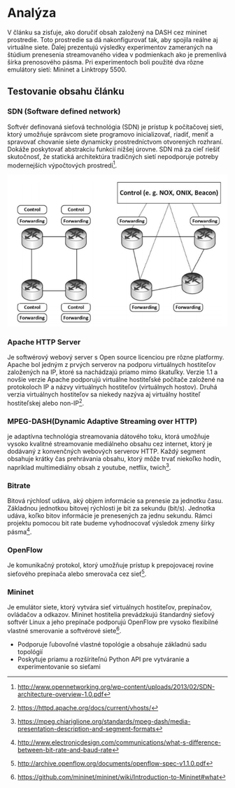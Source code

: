 # Analýza
V článku sa zisťuje, ako doručiť obsah založený na DASH cez mininet prostredie. 
Toto prostredie sa dá nakonfigurovať tak, aby spojila reálne aj virtuálne siete. 
Ďalej prezentujú výsledky experimentov zameraných na štúdium  prenesenia streamovaného videa v podmienkach ako je premenlivá šírka prenosového pásma. 
Pri experimentoch boli použité  dva rôzne emulátory sietí: Mininet a Linktropy 5500.   

## Testovanie obsahu článku


### SDN (Software defined network)
Softvér definovaná sieťová technológia (SDN) je prístup k počítačovej sieti, ktorý umožňuje správcom siete programovo inicializovať, riadiť,
 meniť a spravovať chovanie siete dynamicky prostredníctvom otvorených rozhraní.
 Dokáže poskytovať abstrakciu funkcií nižšej úrovne. SDN má za cieľ riešiť skutočnosť, že statická architektúra tradičných sietí nepodporuje potreby modernejších výpočtových prostredí[^3].

 ![trad-SDN](https://github.com/aks-2017/semestralne-zadania-semestralne-zadanie-xbakonyi-xnagya3/blob/master/docs/traditionalvsSND.PNG)

### Apache HTTP Server
Je softwérový webový server s Open source licenciou pre rôzne platformy.
Apache bol jedným z prvých serverov na podporu virtuálnych hostiteľov založených na IP, ktoré sa nachádzajú priamo mimo škatuľky.
 Verzie 1.1 a novšie verzie Apache podporujú virtuálne hostiteľské počítače založené na protokoloch IP a názvy virtuálnych hostiteľov (virtuálnych hostov). 
Druhá verzia virtuálnych hostiteľov sa niekedy nazýva aj virtuálny hostiteľ hostiteľskej alebo non-IP[^4]. 

### MPEG-DASH(Dynamic Adaptive Streaming over HTTP)

je adaptívna technológia streamovania dátového toku, ktorá umožňuje vysoko kvalitné streamovanie mediálneho obsahu cez internet, ktorý je dodávaný z konvenčných webových serverov HTTP. 
Každý segment obsahuje krátky čas prehrávania obsahu, ktorý môže trvať niekoľko hodín, napríklad multimediálny obsah z youtube, netflix, twich[^6].

### Bitrate
Bitová rýchlosť udáva, aký objem informácie sa prenesie za jednotku času. 
Základnou jednotkou bitovej rýchlosti je bit za sekundu (bit/s). Jednotka udáva, koľko bitov informácie je prenesených za jednu sekundu. 
Rámci projektu pomocou bit rate budeme vyhodnocovať výsledok zmeny šírky pásma[^5].


 ### OpenFlow 
Je komunikačný protokol, ktorý umožňuje prístup k prepojovacej rovine sieťového prepínača alebo smerovača cez sieť[^2].


### Mininet 
Je emulátor siete, ktorý vytvára sieť virtuálnych hostiteľov, prepínačov, ovládačov a odkazov. Mininet hostitelia prevádzkujú štandardný sieťový softvér Linux 
a jeho prepínače podporujú OpenFlow pre vysoko flexibilné vlastné smerovanie a softvérové siete[^1].
* Podporuje ľubovoľné vlastné topológie a obsahuje základnú sadu topológií
* Poskytuje priamu a rozšíriteľnú Python API pre vytváranie a experimentovanie so sieťami




[^1]: https://github.com/mininet/mininet/wiki/Introduction-to-Mininet#what
[^2]: http://archive.openflow.org/documents/openflow-spec-v1.1.0.pdf
[^3]: http://www.opennetworking.org/wp-content/uploads/2013/02/SDN-architecture-overview-1.0.pdf
[^4]: https://httpd.apache.org/docs/current/vhosts/
[^5]: http://www.electronicdesign.com/communications/what-s-difference-between-bit-rate-and-baud-rate
[^6]: https://mpeg.chiariglione.org/standards/mpeg-dash/media-presentation-description-and-segment-formats
